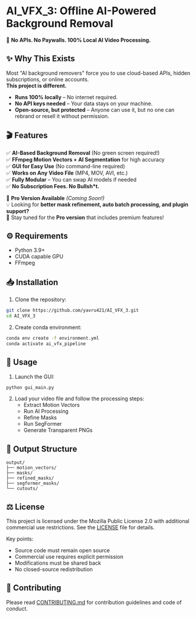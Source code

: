 # AI_VFX_3: Offline AI-Powered Background Removal  
🚀 **No APIs. No Paywalls. 100% Local AI Video Processing.**  

## ✨ Why This Exists  
Most "AI background removers" force you to use cloud-based APIs, hidden subscriptions, or online accounts.  
**This project is different.**  
- **Runs 100% locally** – No internet required.  
- **No API keys needed** – Your data stays on your machine.  
- **Open-source, but protected** – Anyone can use it, but no one can rebrand or resell it without permission.  

## 🎬 Features  
✅ **AI-Based Background Removal** (No green screen required!)  
✅ **FFmpeg Motion Vectors + AI Segmentation** for high accuracy  
✅ **GUI for Easy Use** (No command-line required)  
✅ **Works on Any Video File** (MP4, MOV, AVI, etc.)  
✅ **Fully Modular** – You can swap AI models if needed  
✅ **No Subscription Fees. No Bullsh*t.**  

🔹 **Pro Version Available** *(Coming Soon!)*  
💡 Looking for **better mask refinement, auto batch processing, and plugin support?**  
🛒 Stay tuned for the **Pro version** that includes premium features!  

## ⚙️ Requirements

- Python 3.9+
- CUDA capable GPU
- FFmpeg

## 📥 Installation

1. Clone the repository:
```bash
git clone https://github.com/yavru421/AI_VFX_3.git
cd AI_VFX_3
```

2. Create conda environment:
```bash
conda env create -f environment.yml
conda activate ai_vfx_pipeline
```

## 🚀 Usage

1. Launch the GUI:
```bash
python gui_main.py
```

2. Load your video file and follow the processing steps:
   - Extract Motion Vectors
   - Run AI Processing
   - Refine Masks 
   - Run SegFormer
   - Generate Transparent PNGs

## 📂 Output Structure

```
output/
├── motion_vectors/
├── masks/
├── refined_masks/
├── segformer_masks/
└── cutouts/
```

## ⚖️ License

This project is licensed under the Mozilla Public License 2.0 with additional commercial use restrictions. See the [LICENSE](LICENSE) file for details.

Key points:
- Source code must remain open source
- Commercial use requires explicit permission
- Modifications must be shared back
- No closed-source redistribution

## 🤝 Contributing

Please read [CONTRIBUTING.md](CONTRIBUTING.md) for contribution guidelines and code of conduct.
